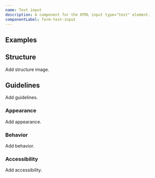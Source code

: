 ```yaml
---
name: Text input
description: A component for the HTML input type="text" element.
componentLabel: form-text-input
---
```


## Examples

<story-viewer component="base-form-form-input" title="Text input"></story-viewer>

## Structure

<todo>Add structure image.</todo>

## Guidelines

<todo>Add guidelines.</todo>

### Appearance

<todo>Add appearance.</todo>

### Behavior

<todo>Add behavior.</todo>

### Accessibility

<todo>Add accessibility.</todo>
